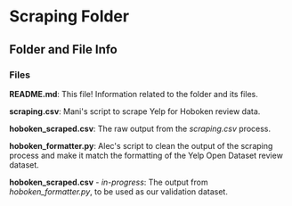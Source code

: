# Scraping Folder 

Folder and File Info 
--------------------

### Files

**README.md**: This file! Information related to the folder and its files. 

**scraping.csv**: Mani's script to scrape Yelp for Hoboken review data. 

**hoboken_scraped.csv**: The raw output from the *scraping.csv* process. 

**hoboken_formatter.py**: Alec's script to clean the output of the scraping process
and make it match the formatting of the Yelp Open Dataset review dataset. 

**hoboken_scraped.csv** - *in-progress*: The output from *hoboken_formatter.py*, 
to be used as our validation dataset. 